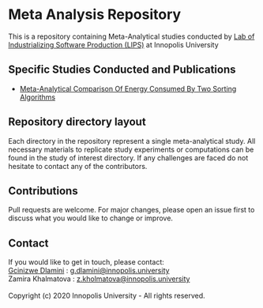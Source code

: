 # Meta Analysis Repository
This is a repository containing Meta-Analytical studies conducted by [Lab of Industrializing Software Production (LIPS)](https://innopolis.university/en/labofindustrializingsoftwareproduction%20/) at Innopolis University

## Specific Studies Conducted and Publications
* [Meta-Analytical Comparison Of Energy Consumed By Two Sorting Algorithms]()

## Repository directory layout
Each directory in the repository represent a single meta-analytical study. All necessary materials to replicate study experiments or computations can be found in the study of interest directory. If any challenges are faced do not hesitate to contact any of the contributors.

## Contributions
Pull requests are welcome. For major changes, please open an issue first to discuss what you would like to change or improve.

## Contact
If you would like to get in touch, please contact: <br/>
[Gcinizwe Dlamini](https://github.com/Gci04) : g.dlamini@innopolis.university <br>
Zamira Khalmatova : z.kholmatova@innopolis.university<br><br>
Copyright (c) 2020 Innopolis University - All rights reserved.
